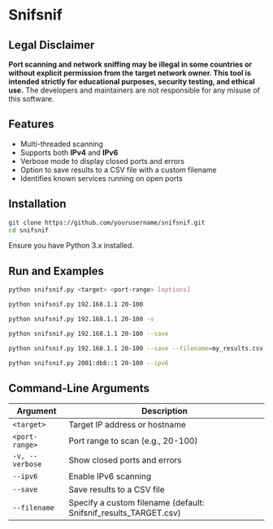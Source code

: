 # Snifsnif

## Legal Disclaimer
**Port scanning and network sniffing may be illegal in some countries or without explicit permission from the target network owner. This tool is intended strictly for educational purposes, security testing, and ethical use.** The developers and maintainers are not responsible for any misuse of this software.

## Features
- Multi-threaded scanning
- Supports both **IPv4** and **IPv6**
- Verbose mode to display closed ports and errors
- Option to save results to a CSV file with a custom filename
- Identifies known services running on open ports

## Installation

```sh
git clone https://github.com/yourusername/snifsnif.git
cd snifsnif
```

Ensure you have Python 3.x installed.

## Run and Examples

```sh
python snifsnif.py <target> <port-range> [options]
```

```sh
python snifsnif.py 192.168.1.1 20-100
```

```sh
python snifsnif.py 192.168.1.1 20-100 -v
```

```sh
python snifsnif.py 192.168.1.1 20-100 --save
```

```sh
python snifsnif.py 192.168.1.1 20-100 --save --filename=my_results.csv
```

```sh
python snifsnif.py 2001:db8::1 20-100 --ipv6
```

## Command-Line Arguments
| Argument | Description |
|----------|-------------|
| `<target>` | Target IP address or hostname |
| `<port-range>` | Port range to scan (e.g., 20-100) |
| `-v, --verbose` | Show closed ports and errors |
| `--ipv6` | Enable IPv6 scanning |
| `--save` | Save results to a CSV file |
| `--filename` | Specify a custom filename (default: Snifsnif_results_TARGET.csv) |
